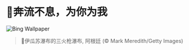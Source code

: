 # 🔖奔流不息，为你为我

![Bing Wallpaper](https://www.bing.com/th?id=OHR.IguazuArgentina_ZH-CN4457051931_1920x1080.jpg&rf=LaDigue_1920x1080.jpg&pid=hp)

> 📝伊瓜苏瀑布的三火枪瀑布, 阿根廷 (© Mark Meredith/Getty Images)
